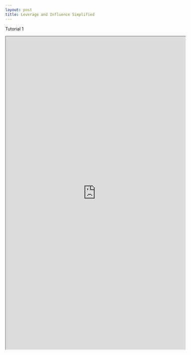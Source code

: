 ```yaml
---
layout: post
title: Leverage and Influence Simplified
---
```


Tutorial 1

<iframe style="position: absolute; width: 60%" height="1000" src= "https://omaymas.shinyapps.io/Influence_Analysis/" frameborder="2" ></iframe>

